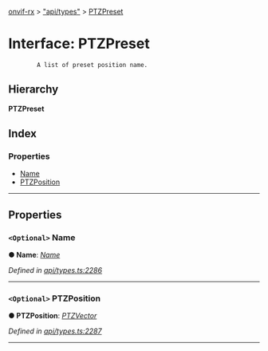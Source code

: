 [onvif-rx](../README.md) > ["api/types"](../modules/_api_types_.md) > [PTZPreset](../interfaces/_api_types_.ptzpreset.md)

# Interface: PTZPreset

```
        A list of preset position name.
```

## Hierarchy

**PTZPreset**

## Index

### Properties

* [Name](_api_types_.ptzpreset.md#name)
* [PTZPosition](_api_types_.ptzpreset.md#ptzposition)

---

## Properties

<a id="name"></a>

### `<Optional>` Name

**● Name**: *[Name](_api_types_.ptzpreset.md#name)*

*Defined in [api/types.ts:2286](https://github.com/patrickmichalina/onvif-rx/blob/034e4d6/src/api/types.ts#L2286)*

___
<a id="ptzposition"></a>

### `<Optional>` PTZPosition

**● PTZPosition**: *[PTZVector](_api_types_.ptzvector.md)*

*Defined in [api/types.ts:2287](https://github.com/patrickmichalina/onvif-rx/blob/034e4d6/src/api/types.ts#L2287)*

___

